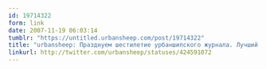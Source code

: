 ```yaml
---
id: 19714322
form: link
date: 2007-11-19 06:03:14
tumblr: "https://untitled.urbansheep.com/post/19714322"
title: "urbansheep: Празднуем шестилетие урбаншипского журнала. Лучший подарок овце, как обычно — красивые женщины: http://b23.ru/e5r Ещё бы с кем поговорить..."
linkurl: http://twitter.com/urbansheep/statuses/424591072
---
```


